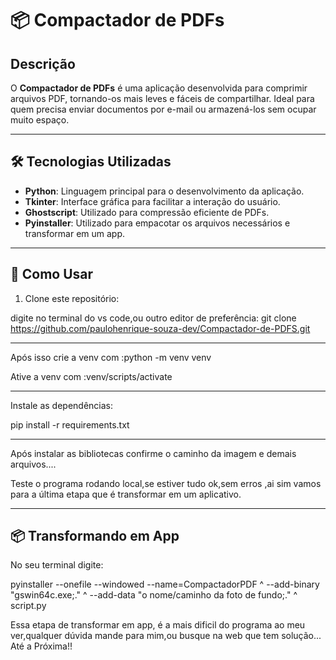 # 📦 Compactador de PDFs

##  Descrição

O **Compactador de PDFs** é uma aplicação desenvolvida para comprimir arquivos PDF, tornando-os mais leves e fáceis de compartilhar. Ideal para quem precisa enviar documentos por e-mail ou armazená-los sem ocupar muito espaço.

---

## 🛠️ Tecnologias Utilizadas

- **Python**: Linguagem principal para o desenvolvimento da aplicação.
- **Tkinter**: Interface gráfica para facilitar a interação do usuário.
- **Ghostscript**: Utilizado para compressão eficiente de PDFs.
- **Pyinstaller**: Utilizado para empacotar os arquivos necessários e transformar em um app.


---
## 🚀 Como Usar

1. Clone este repositório:

 digite no terminal do vs code,ou outro editor de preferência:
git clone https://github.com/paulohenrique-souza-dev/Compactador-de-PDFS.git


---


Após isso crie a venv com :python -m venv venv

Ative a venv com :venv/scripts/activate

--- 
Instale as dependências:

pip install -r requirements.txt  

---
Após instalar as bibliotecas confirme o caminho da imagem e demais arquivos....

Teste o programa rodando local,se estiver tudo ok,sem erros ,ai sim vamos para a última etapa que é transformar em um aplicativo.

---
## 📦  Transformando em App
No seu terminal digite:

pyinstaller --onefile --windowed --name=CompactadorPDF ^
--add-binary "gswin64c.exe;." ^
--add-data "o nome/caminho da foto de fundo;." ^
script.py    



Essa etapa de transformar em app, é a mais dificil do programa ao meu ver,qualquer dúvida mande para mim,ou busque na web que tem solução...
Até a Próxima!!


